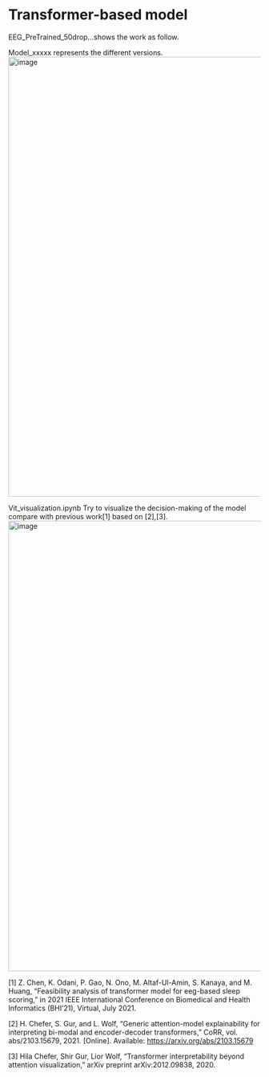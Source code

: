 # Transformer-based model

EEG_PreTrained_50drop...shows the work as follow.

Model_xxxxx represents the different versions.
<img width="877" alt="image" src="https://user-images.githubusercontent.com/34312998/133877516-fc4f2b31-6c1b-4674-ae87-d86107c62005.png">





Vit_visualization.ipynb
Try to visualize the decision-making of the model compare with previous work[1] based on [2],[3].
<img width="898" alt="image" src="https://user-images.githubusercontent.com/34312998/133877630-9b2f2eec-11e0-4d41-8c36-5afd02dd78d6.png">

[1] Z. Chen, K. Odani, P. Gao, N. Ono, M. Altaf-Ul-Amin, S. Kanaya, and M. Huang, “Feasibility analysis of transformer model for eeg-based sleep scoring,” in 2021 IEEE International Conference on Biomedical and Health Informatics (BHI’21), Virtual, July 2021.

[2] H. Chefer, S. Gur, and L. Wolf, “Generic attention-model explainability for interpreting bi-modal and encoder-decoder transformers,” CoRR, vol. abs/2103.15679, 2021. [Online]. Available: https://arxiv.org/abs/2103.15679

[3] Hila Chefer, Shir Gur, Lior Wolf, “Transformer interpretability beyond attention visualization,” arXiv preprint arXiv:2012.09838, 2020.
